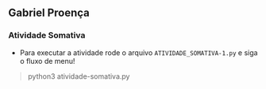## Gabriel Proença

### Atividade Somativa 

- Para executar a atividade rode o arquivo `ATIVIDADE_SOMATIVA-1.py` e siga o fluxo de menu!
  
> python3 atividade-somativa.py